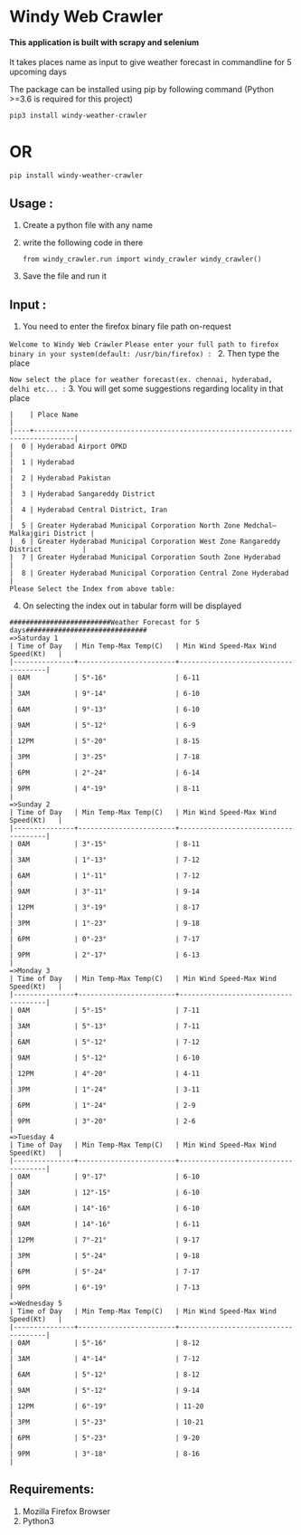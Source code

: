 # Windy Web Crawler
#### This application is built with scrapy and selenium

It takes places name as input to give weather forecast in commandline for 5 upcoming days

The package can be installed using pip by following command
(Python >=3.6 is required for this project)

`pip3 install windy-weather-crawler`

OR
=
`pip install windy-weather-crawler`

## Usage :
1. Create a python file with any name
2. write the following code in there

    ``from windy_crawler.run import windy_crawler
      windy_crawler()``

3. Save the file and run it

## Input :
1. You need to enter the firefox binary file path on-request

`Welcome to Windy Web Crawler`
`Please enter your full path to firefox binary in your system(default: /usr/bin/firefox) :
`
2. Then type the place

`Now select the place for weather forecast(ex. chennai, hyderabad, delhi etc... :`
3. You will get some suggestions regarding locality in that place
```
|    | Place Name                                                                     |
|----+--------------------------------------------------------------------------------|
|  0 | Hyderabad Airport OPKD                                                         |
|  1 | Hyderabad                                                                      |
|  2 | Hyderabad Pakistan                                                             |
|  3 | Hyderabad Sangareddy District                                                  |
|  4 | Hyderabad Central District, Iran                                               |
|  5 | Greater Hyderabad Municipal Corporation North Zone Medchal–Malkajgiri District |
|  6 | Greater Hyderabad Municipal Corporation West Zone Rangareddy District          |
|  7 | Greater Hyderabad Municipal Corporation South Zone Hyderabad                   |
|  8 | Greater Hyderabad Municipal Corporation Central Zone Hyderabad                 |
Please Select the Index from above table: 
```
4. On selecting the index out in tabular form will be displayed

```
#########################Weather Forecast for 5 days##############################
=>Saturday 1
| Time of Day   | Min Temp-Max Temp(C)   | Min Wind Speed-Max Wind Speed(Kt)   |
|---------------+------------------------+-------------------------------------|
| 0AM           | 5°-16°                 | 6-11                                |
| 3AM           | 9°-14°                 | 6-10                                |
| 6AM           | 9°-13°                 | 6-10                                |
| 9AM           | 5°-12°                 | 6-9                                 |
| 12PM          | 5°-20°                 | 8-15                                |
| 3PM           | 3°-25°                 | 7-18                                |
| 6PM           | 2°-24°                 | 6-14                                |
| 9PM           | 4°-19°                 | 8-11                                |
=>Sunday 2
| Time of Day   | Min Temp-Max Temp(C)   | Min Wind Speed-Max Wind Speed(Kt)   |
|---------------+------------------------+-------------------------------------|
| 0AM           | 3°-15°                 | 8-11                                |
| 3AM           | 1°-13°                 | 7-12                                |
| 6AM           | 1°-11°                 | 7-12                                |
| 9AM           | 3°-11°                 | 9-14                                |
| 12PM          | 3°-19°                 | 8-17                                |
| 3PM           | 1°-23°                 | 9-18                                |
| 6PM           | 0°-23°                 | 7-17                                |
| 9PM           | 2°-17°                 | 6-13                                |
=>Monday 3
| Time of Day   | Min Temp-Max Temp(C)   | Min Wind Speed-Max Wind Speed(Kt)   |
|---------------+------------------------+-------------------------------------|
| 0AM           | 5°-15°                 | 7-11                                |
| 3AM           | 5°-13°                 | 7-11                                |
| 6AM           | 5°-12°                 | 7-12                                |
| 9AM           | 5°-12°                 | 6-10                                |
| 12PM          | 4°-20°                 | 4-11                                |
| 3PM           | 1°-24°                 | 3-11                                |
| 6PM           | 1°-24°                 | 2-9                                 |
| 9PM           | 3°-20°                 | 2-6                                 |
=>Tuesday 4
| Time of Day   | Min Temp-Max Temp(C)   | Min Wind Speed-Max Wind Speed(Kt)   |
|---------------+------------------------+-------------------------------------|
| 0AM           | 9°-17°                 | 6-10                                |
| 3AM           | 12°-15°                | 6-10                                |
| 6AM           | 14°-16°                | 6-10                                |
| 9AM           | 14°-16°                | 6-11                                |
| 12PM          | 7°-21°                 | 9-17                                |
| 3PM           | 5°-24°                 | 9-18                                |
| 6PM           | 5°-24°                 | 7-17                                |
| 9PM           | 6°-19°                 | 7-13                                |
=>Wednesday 5
| Time of Day   | Min Temp-Max Temp(C)   | Min Wind Speed-Max Wind Speed(Kt)   |
|---------------+------------------------+-------------------------------------|
| 0AM           | 5°-16°                 | 8-12                                |
| 3AM           | 4°-14°                 | 7-12                                |
| 6AM           | 5°-12°                 | 8-12                                |
| 9AM           | 5°-12°                 | 9-14                                |
| 12PM          | 6°-19°                 | 11-20                               |
| 3PM           | 5°-23°                 | 10-21                               |
| 6PM           | 5°-23°                 | 9-20                                |
| 9PM           | 3°-18°                 | 8-16                                |
```

## Requirements:
1. Mozilla Firefox Browser
2. Python3
